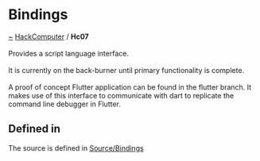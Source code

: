 <a id="bindings"></a>
<h1>Bindings</h1>
<a id="a01583"></a>
<a href="https://github.com/CharlesCarley/HackComputer#~">~</a>
<a href="index.md#index">HackComputer</a>
<span class="inline-text">/</span>
<span class="bold-text"><b>Hc07</b></span>
<br/>
<br/>
<span class="inline-text">Provides a script language interface.</span>
<br/>
<br/>
<span class="inline-text">
It is currently on the back-burner until primary functionality is complete.</span>
<br/>
<br/>
<span class="inline-text">
A proof of concept Flutter application can be found in the flutter branch. It makes use of this interface to communicate with dart to replicate the command line debugger in Flutter.</span>
<br/>
<a id="a01583_1hc07defined"></a>
<a id="defined-in"></a>
<h2>Defined in</h2>
<span class="inline-text">The source is defined in </span>
<a href="../../Source/Bindings#source-bindings">Source/Bindings</a>
<br/>
</div>
</div>
</body>
</html>
